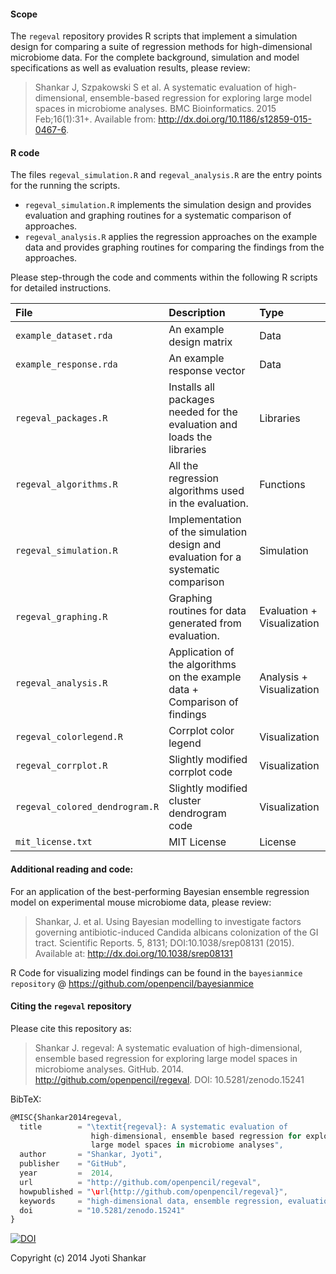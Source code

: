 #### Scope
The `regeval` repository provides R scripts that implement a simulation design for comparing a suite of regression methods for high-dimensional microbiome data. For the complete background, simulation and model specifications as well as evaluation results, please review:

> Shankar J, Szpakowski S et al. A systematic evaluation of high-dimensional, ensemble-based regression for exploring large model spaces in microbiome analyses. BMC Bioinformatics. 2015 Feb;16(1):31+. Available from: http://dx.doi.org/10.1186/s12859-015-0467-6.

#### R code

The files `regeval_simulation.R` and `regeval_analysis.R` are the entry points for the running the scripts.

* `regeval_simulation.R` implements the simulation design and provides evaluation and graphing routines for a systematic comparison of approaches.
* `regeval_analysis.R` applies the regression approaches on the example data and provides graphing routines for comparing the findings from the approaches.

Please step-through the code and comments within the following R scripts for detailed instructions.

| File       | Description  | Type |
|:----------|:-----------------|:----|
|`example_dataset.rda`    | An example design matrix| Data |
|`example_response.rda` | An example response vector| Data |
|`regeval_packages.R`| Installs all packages needed for the evaluation and loads the libraries | Libraries |
|`regeval_algorithms.R` | All the regression algorithms used in the evaluation. | Functions |
|`regeval_simulation.R`| Implementation of the simulation design and evaluation for a systematic comparison| Simulation |
|`regeval_graphing.R`| Graphing routines for data generated from evaluation. | Evaluation + Visualization |
|`regeval_analysis.R` | Application of the algorithms on the example data + Comparison of findings | Analysis + Visualization|
|`regeval_colorlegend.R` | Corrplot color legend | Visualization |
|`regeval_corrplot.R`| Slightly modified corrplot code |  Visualization |
|`regeval_colored_dendrogram.R` | Slightly modified cluster dendrogram code | Visualization |
|`mit_license.txt`    | MIT License | License |

#### Additional reading and code:

For an application of the best-performing Bayesian ensemble regression model on experimental mouse microbiome data, please review:

> Shankar, J. et al. Using Bayesian modelling to investigate factors governing antibiotic-induced Candida albicans colonization of the GI tract. Scientific Reports. 5, 8131; DOI:10.1038/srep08131 (2015). Available at: http://dx.doi.org/10.1038/srep08131

R Code for visualizing model findings can be found in the `bayesianmice repository` @ https://github.com/openpencil/bayesianmice


#### Citing the `regeval` repository
Please cite this repository as:
> Shankar J. regeval: A systematic evaluation of high-dimensional, ensemble based regression for exploring large model spaces in microbiome analyses. GitHub. 2014. http://github.com/openpencil/regeval. DOI: 10.5281/zenodo.15241

BibTeX:
```javascript
@MISC{Shankar2014regeval,
  title        = "\textit{regeval}: A systematic evaluation of
                  high-dimensional, ensemble based regression for exploring
                  large model spaces in microbiome analyses",
  author       = "Shankar, Jyoti",
  publisher    = "GitHub",
  year         =  2014,
  url          = "http://github.com/openpencil/regeval",
  howpublished = "\url{http://github.com/openpencil/regeval}",
  keywords     = "high-dimensional data, ensemble regression, evaluation",
  doi          = "10.5281/zenodo.15241"
}
```

[![DOI](https://zenodo.org/badge/doi/10.5281/zenodo.15241.svg)](http://dx.doi.org/10.5281/zenodo.15241)

Copyright (c) 2014 Jyoti Shankar
